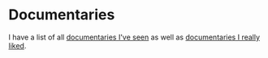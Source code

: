 # Documentaries
I have a list of all [documentaries I've seen](https://letterboxd.com/nikitavoloboev/list/documentaries-watched/) as well as [documentaries I really liked](https://letterboxd.com/nikitavoloboev/list/favourite-documentaries/).